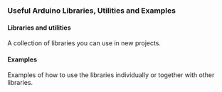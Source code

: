 ### Useful Arduino Libraries, Utilities and Examples

#### Libraries and utilities

A collection of libraries you can use in new projects.

#### Examples

Examples of how to use the libraries individually or together with other libraries.